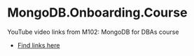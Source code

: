 # MongoDB.Onboarding.Course
YouTube video links from M102: MongoDB for DBAs course
- [Find links here](https://github.com/humingchun/MongoDB.University/blob/master/M102.MongoDB.for.DBAs.md)
